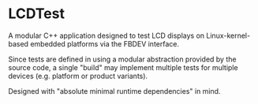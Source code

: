 # LCDTest
A modular C++ application designed to test LCD displays on Linux-kernel-based embedded platforms via the FBDEV interface.

Since tests are defined in using a modular abstraction provided by the source code, a single "build" may implement multiple tests for multiple devices (e.g. platform or product variants).

Designed with "absolute minimal runtime dependencies" in mind.
